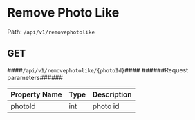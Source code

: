 Remove Photo Like
=

Path: `/api/v1/removephotolike`  


GET
-
####`/api/v1/removephotolike/{photoId}`####
######Request parameters######

|Property Name|Type|Description|
|-------------|----|-----------|
|photoId|int|photo id|


